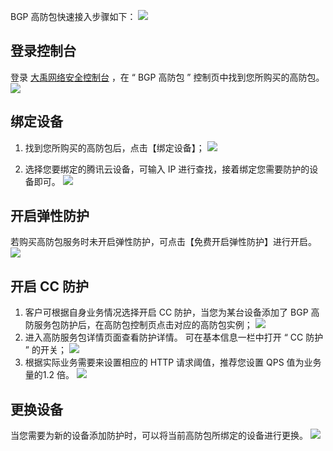  BGP 高防包快速接入步骤如下：
 ![](https://main.qcloudimg.com/raw/68f1f06a98a8af82d39cbd9b58f7c5cf.png)
 
## 登录控制台
登录 [大禹网络安全控制台](https://console.cloud.tencent.com/dayu/bgp) ，在 “ BGP 高防包 ” 控制页中找到您所购买的高防包。
![](https://main.qcloudimg.com/raw/78dff8603cf7b5b09dd9580f50d305d7.png)

## 绑定设备
1. 找到您所购买的高防包后，点击【绑定设备】；
  ![](https://main.qcloudimg.com/raw/4661418c76fd0e0256e2b2a6fd7fcbb3.png)

2. 选择您要绑定的腾讯云设备，可输入 IP 进行查找，接着绑定您需要防护的设备即可。
  ![](https://main.qcloudimg.com/raw/d35d4a6fa07bc14b6d0f6e250cf590c8.png)

## 开启弹性防护
若购买高防包服务时未开启弹性防护，可点击【免费开启弹性防护】进行开启。
  ![](https://main.qcloudimg.com/raw/5ce02f111ae11c787770681988f18197.png)
	
## 开启 CC 防护
1. 客户可根据自身业务情况选择开启 CC 防护，当您为某台设备添加了 BGP 高防服务包防护后，在高防包控制页点击对应的高防包实例；
![](https://main.qcloudimg.com/raw/8f7b1bc508948d5d6ac2281d47f1ede5.png)
2. 进入高防服务包详情页面查看防护详情。	可在基本信息一栏中打开 “ CC 防护 ” 的开关；
  ![](https://main.qcloudimg.com/raw/847b9794e5ae052aeae7aa4def549fb5.png)
3. 根据实际业务需要来设置相应的 HTTP 请求阈值，推荐您设置 QPS 值为业务量的1.2 倍。
![](https://main.qcloudimg.com/raw/1df583bf4739d7a568bb9cc4859f2fa5.png)

 
## 更换设备
  当您需要为新的设备添加防护时，可以将当前高防包所绑定的设备进行更换。
  ![](https://main.qcloudimg.com/raw/cc96f683fcbda2f144bd8b944638d3ab.png)
